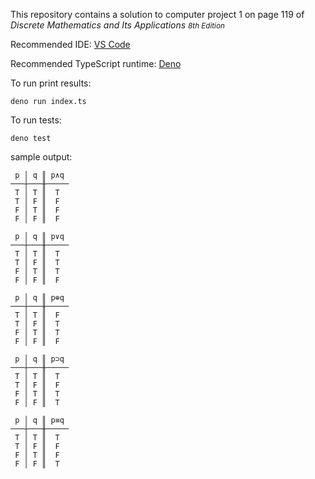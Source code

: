 This repository contains a solution to computer project 1 on page 119 of *Discrete Mathematics and Its Applications
<small>8th Edition</small>*

Recommended IDE: [VS Code](https://code.visualstudio.com/)

Recommended TypeScript runtime: [Deno](https://deno.land/)

To run print results:
```
deno run index.ts
```

To run tests:
```
deno test
```

sample output:
```
 p │ q ║ p∧q
───┼───╫─────
 T │ T ║  T
 T │ F ║  F
 F │ T ║  F
 F │ F ║  F

 p │ q ║ p∨q
───┼───╫─────
 T │ T ║  T
 T │ F ║  T
 F │ T ║  T
 F │ F ║  F

 p │ q ║ p⊕q
───┼───╫─────
 T │ T ║  F
 T │ F ║  T
 F │ T ║  T
 F │ F ║  F

 p │ q ║ p⊃q
───┼───╫─────
 T │ T ║  T
 T │ F ║  F
 F │ T ║  T
 F │ F ║  T

 p │ q ║ p≡q
───┼───╫─────
 T │ T ║  T
 T │ F ║  F
 F │ T ║  F
 F │ F ║  T
 ```